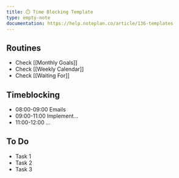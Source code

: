 ```yaml
---
title: ⏱️ Time Blocking Template
type: empty-note
documentation: https://help.noteplan.co/article/136-templates
---
```

## Routines
* Check [[Monthly Goals]]
* Check [[Weekly Calendar]]
* Check [[Waiting For]] 

## Timeblocking
+ 08:00-09:00 Emails
+ 09:00-11:00 Implement...
+ 11:00-12:00 ...

## To Do
* Task 1
* Task 2
* Task 3
